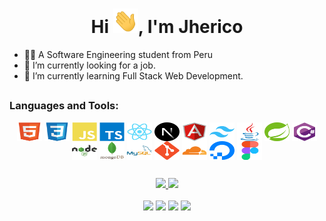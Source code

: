 <div>
    <h1 align="center">Hi <img src="https://raw.githubusercontent.com/ABSphreak/ABSphreak/master/gifs/Hi.gif" width="40"/>, I'm Jherico</h1>
</div>

- 👨‍💻 A Software Engineering student from Peru
- 🔭 I’m currently looking for a job.
- 🌱 I’m currently learning Full Stack Web Development.
 ##

<h3 align="left">Languages and Tools:</h3>

<div align="center">
    <img align="center" alt="HTML" height="30" width="40" src="https://raw.githubusercontent.com/devicons/devicon/master/icons/html5/html5-original.svg">
    <img align="center" alt="CSS" height="30" width="40" src="https://raw.githubusercontent.com/devicons/devicon/master/icons/css3/css3-original.svg">
    <img align="center" alt="Js" height="30" width="40" src="https://raw.githubusercontent.com/devicons/devicon/master/icons/javascript/javascript-plain.svg"> 
    <img align="center" alt="TS" height="30" width="40" src="https://github.com/devicons/devicon/blob/master/icons/typescript/typescript-original.svg"/>
    <img align="center" alt="React" height="30" width="40" src="https://raw.githubusercontent.com/devicons/devicon/master/icons/react/react-original.svg">
    <img align="center" alt="Next.js" height="30" width="40" src="https://github.com/devicons/devicon/blob/master/icons/nextjs/nextjs-original.svg">
    <img align="center" alt="Angular" height="30" width="40" src="https://github.com/devicons/devicon/blob/master/icons/angularjs/angularjs-original.svg"/>
    <img align="center" alt="TailwindCSS" height="30" width="40" src="https://github.com/devicons/devicon/blob/master/icons/tailwindcss/tailwindcss-original.svg"/>
    <img align="center" alt="Java" height="30" width="40" src="https://github.com/devicons/devicon/blob/master/icons/java/java-original.svg"/>
    <img align="center" alt="Spring" height="30" width="40" src="https://github.com/devicons/devicon/blob/master/icons/spring/spring-original.svg"/>
    <img align="center" alt="Csharp" height="30" width="40" src="https://github.com/devicons/devicon/blob/master/icons/csharp/csharp-original.svg"/>
    <img align="center" alt="NodeJS" height="30" width="40" src="https://github.com/devicons/devicon/blob/master/icons/nodejs/nodejs-original-wordmark.svg"/>
    <img align="center" alt="MongoDB" height="30" width="40" src="https://github.com/devicons/devicon/blob/master/icons/mongodb/mongodb-original-wordmark.svg"/>
    <img align="center" alt="MySQL" height="30" width="40" src="https://github.com/devicons/devicon/blob/master/icons/mysql/mysql-original-wordmark.svg"/>
    <img align="center" alt="Git" height="30" width="40" src="https://github.com/devicons/devicon/blob/master/icons/git/git-original.svg"/>
    <img align="center" alt="Cloudflare" height="30" width="40" src="https://github.com/devicons/devicon/blob/master/icons/cloudflare/cloudflare-original.svg"/>
    <img align="center" alt="DigitalOcean" height="30" width="40" src="https://github.com/devicons/devicon/blob/master/icons/digitalocean/digitalocean-original.svg"/>
    <img align="center" alt="Figma" height="30" width="40" src="https://github.com/devicons/devicon/blob/master/icons/figma/figma-original.svg"/>
</div>

 ##

<div align="center">
  <a href="https://github.com/jhericos">
  <img height="180em" src="https://github-readme-stats.vercel.app/api?username=jhericos&show_icons=true&theme=radical&count_private=true"/>
  <img height="180em" src="https://github-readme-stats.vercel.app/api/top-langs/?username=jhericos&layout=compact&langs_count=7&theme=radical"/>
</div><br>
 
<div align="center">
    <a href="mailto:jhericof.sv.189@gmail.com"><img src="https://img.shields.io/badge/Gmail-D14836?style=for-the-badge&logo=gmail&logoColor=white" target="_blank"></a>
    <a href="https://www.linkedin.com/in/jherico-solier-vargas-4a26b91a6/"><img src="https://img.shields.io/badge/LinkedIn-0077B5?style=for-the-badge&logo=linkedin&logoColor=white" target="_blank"></a>
    <a href="https://www.instagram.com/jsolierv/" target="_blank"><img src="https://img.shields.io/badge/-Instagram-%23E4405F?style=for-the-badge&logo=instagram&logoColor=white" target="_blank"></a>
    <a href="" target="_blank"><img src="https://img.shields.io/badge/website-000000?style=for-the-badge&logo=About.me&logoColor=white" target="_blank"></a>
</div>
